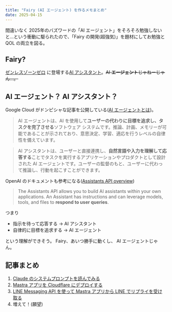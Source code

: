 ```yaml
---
title: "Fairy (AI エージェント) を作るメモまとめ"
date: 2025-04-15
---
```


間違いなく 2025年のバズワードの「AI エージェント」をそろそろ勉強しないと...という衝動に駆られたので、「Fairy の開発(超強気)」を題材にしてお勉強と QOL の両立を図る。

## Fairy?

[ゼンレスゾーンゼロ](https://zenless.hoyoverse.com/ja-jp/main) に登場する[AI アシスタント](https://zenless.hoyoverse.com/ja-jp/news/114170)。~~AI **エージェント**じゃねーじゃん...。~~

## AI エージェント？ AI アシスタント？

Google Cloud がドンピシャな記事を公開している([AI エージェントとは](https://cloud.google.com/discover/what-are-ai-agents?hl=ja))。

> AI エージェントは、AI を使用して**ユーザーの代わりに目標を追求し、タスクを完了させる**ソフトウェア システムです。推論、計画、メモリーが可能であることが示されており、意思決定、学習、適応を行うレベルの自律性を備えています。

> AI アシスタントは、ユーザーと直接連携し、**自然言語や入力を理解して応答する**ことでタスクを実行するアプリケーションやプロダクトとして設計された AI エージェントです。ユーザーの監督のもと、ユーザーに代わって推論し、行動を起こすことができます。

OpenAI のドキュメントも参考になる([Assistants API overview](https://platform.openai.com/docs/assistants/overview))

> The Assistants API allows you to build AI assistants within your own applications. An Assistant has instructions and can leverage models, tools, and files to **respond to user queries**.

つまり

- 指示を待って応答する -> AI アシスタント
- 自律的に目標を追求する -> AI エージェント

という理解ができそう。 Fairy、あいつ勝手に動くし、 AI エージェントじゃん。

## 記事まとめ

1. [Claude のシステムプロンプトを読んでみる](./claude-3-7-sonnet-system-prompt)
2. [Mastra アプリを Cloudflare にデプロイする](./deploy-mastra-app-to-cloudflare-workers)
3. [LINE Messaging API を使って Mastra アプリから LINE でリプライを受け取る](./mastra-app-replies-with-line-messaging-api)
4. 増えて！(願望)
